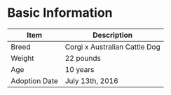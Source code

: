 # Basic Information

Item | Description
-----| -----
Breed | Corgi x Australian Cattle Dog
Weight | 22 pounds
Age | 10 years
Adoption Date | July 13th, 2016
